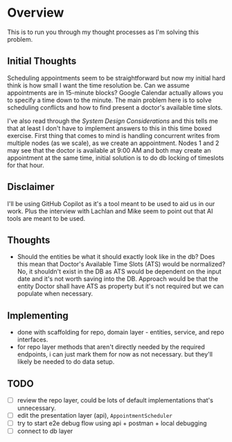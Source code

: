 # Overview
This is to run you through my thought processes as I'm solving this problem.

## Initial Thoughts
Scheduling appointments seem to be straightforward but now my initial hard think is how small I want the time resolution be. Can we assume appointments are in 15-minute blocks? Google Calendar actually allows you to specify a time down to the minute. The main problem here is to solve scheduling conflicts and how to find present a doctor's available time slots.

I've also read through the _System Design Considerations_ and this tells me that at least I don't have to implement answers to this in this time boxed exercise. First thing that comes to mind is handling concurrent writes from multiple nodes (as we scale), as we create an appointment. Nodes 1 and 2 may see that the doctor is available at 9:00 AM and both may create an appointment at the same time, initial solution is to do db locking of timeslots for that hour.

## Disclaimer
I'll be using GitHub Copilot as it's a tool meant to be used to aid us in our work. Plus the interview with Lachlan and Mike seem to point out that AI tools are meant to be used.

## Thoughts
- Should the entities be what it should exactly look like in the db? Does this mean that Doctor's Available Time Slots (ATS) would be normalized? No, it shouldn't exist in the DB as ATS would be dependent on the input date and it's not worth saving into the DB. Approach would be that the entity Doctor shall have ATS as property but it's not required but we can populate when necessary.

## Implementing
- done with scaffolding for repo, domain layer - entities, service, and repo interfaces.
- for repo layer methods that aren't directly needed by the required endpoints, i can just mark them for now as not necessary. but they'll likely be needed to do data setup.

## TODO
- [ ] review the repo layer, could be lots of default implementations that's unnecessary.
- [ ] edit the presentation layer (api), `AppointmentScheduler`
- [ ] try to start e2e debug flow using api + postman + local debugging
- [ ] connect to db layer